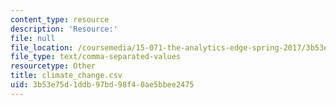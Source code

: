 ```yaml
---
content_type: resource
description: 'Resource:'
file: null
file_location: /coursemedia/15-071-the-analytics-edge-spring-2017/3b53e75d1ddb97bd98f40ae5bbee2475_climate_change.csv
file_type: text/comma-separated-values
resourcetype: Other
title: climate_change.csv
uid: 3b53e75d-1ddb-97bd-98f4-0ae5bbee2475
---
```

